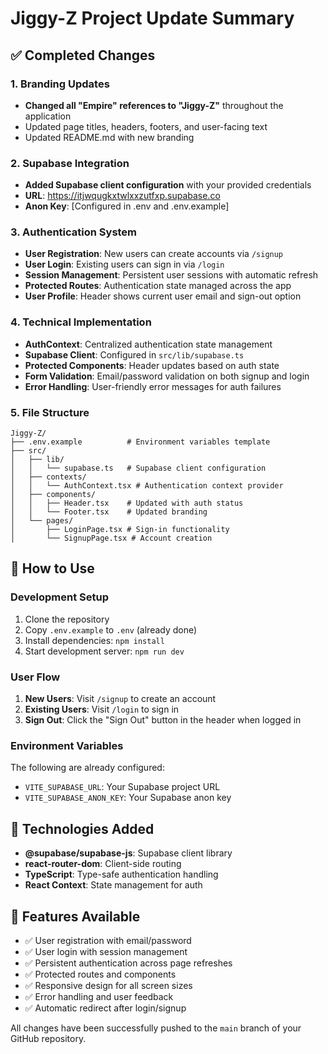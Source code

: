 # Jiggy-Z Project Update Summary

## ✅ Completed Changes

### 1. Branding Updates
- **Changed all "Empire" references to "Jiggy-Z"** throughout the application
- Updated page titles, headers, footers, and user-facing text
- Updated README.md with new branding

### 2. Supabase Integration
- **Added Supabase client configuration** with your provided credentials
- **URL**: https://itjwqugkxtwlxxzutfxp.supabase.co
- **Anon Key**: [Configured in .env and .env.example]

### 3. Authentication System
- **User Registration**: New users can create accounts via `/signup`
- **User Login**: Existing users can sign in via `/login`
- **Session Management**: Persistent user sessions with automatic refresh
- **Protected Routes**: Authentication state managed across the app
- **User Profile**: Header shows current user email and sign-out option

### 4. Technical Implementation
- **AuthContext**: Centralized authentication state management
- **Supabase Client**: Configured in `src/lib/supabase.ts`
- **Protected Components**: Header updates based on auth state
- **Form Validation**: Email/password validation on both signup and login
- **Error Handling**: User-friendly error messages for auth failures

### 5. File Structure
```
Jiggy-Z/
├── .env.example          # Environment variables template
├── src/
│   ├── lib/
│   │   └── supabase.ts   # Supabase client configuration
│   ├── contexts/
│   │   └── AuthContext.tsx # Authentication context provider
│   ├── components/
│   │   ├── Header.tsx    # Updated with auth status
│   │   └── Footer.tsx    # Updated branding
│   └── pages/
│       ├── LoginPage.tsx # Sign-in functionality
│       └── SignupPage.tsx # Account creation
```

## 🚀 How to Use

### Development Setup
1. Clone the repository
2. Copy `.env.example` to `.env` (already done)
3. Install dependencies: `npm install`
4. Start development server: `npm run dev`

### User Flow
1. **New Users**: Visit `/signup` to create an account
2. **Existing Users**: Visit `/login` to sign in
3. **Sign Out**: Click the "Sign Out" button in the header when logged in

### Environment Variables
The following are already configured:
- `VITE_SUPABASE_URL`: Your Supabase project URL
- `VITE_SUPABASE_ANON_KEY`: Your Supabase anon key

## 🔧 Technologies Added
- **@supabase/supabase-js**: Supabase client library
- **react-router-dom**: Client-side routing
- **TypeScript**: Type-safe authentication handling
- **React Context**: State management for auth

## 📱 Features Available
- ✅ User registration with email/password
- ✅ User login with session management
- ✅ Persistent authentication across page refreshes
- ✅ Protected routes and components
- ✅ Responsive design for all screen sizes
- ✅ Error handling and user feedback
- ✅ Automatic redirect after login/signup

All changes have been successfully pushed to the `main` branch of your GitHub repository.